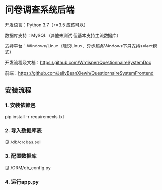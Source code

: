 # 问卷调查系统后端

开发语言：Python 3.7（>=3.5 应该可以）

数据库支持：MySQL（其他未测试 但基本支持主流数据库）

支持平台：Windows/Linux（建议Linux，异步服务Windows下只支持select模式）

开发流程及文档：https://github.com/Wh1isper/QuestionnaireSystemDoc

前端：https://github.com/JellyBeanXiewh/QuestionnaireSystemFrontend

## 安装流程

### 1. 安装依赖包

pip install -r requirements.txt

### 2. 导入数据库表

见 /db/crebas.sql

### 3. 配置数据库

见 /ORM/db_config.py

### 4. 运行app.py

